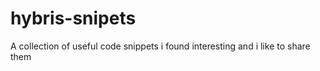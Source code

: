 # hybris-snipets
A collection of useful code snippets i found interesting and i like to share them 
